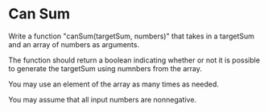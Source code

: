 # Can Sum

Write a function "canSum(targetSum, numbers)" that takes in a targetSum and an array of numbers as arguments.

The function should return a boolean indicating whether or not it is possible to generate the targetSum using numnbers from the array.

You may use an element of the array as many times as needed.

You may assume that all input numbers are nonnegative.
